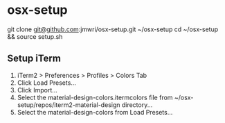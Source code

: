 # osx-setup

git clone git@github.com:jmwri/osx-setup.git ~/osx-setup
cd ~/osx-setup && source setup.sh

## Setup iTerm
1. iTerm2 > Preferences > Profiles > Colors Tab
2. Click Load Presets...
3. Click Import...
4. Select the material-design-colors.itermcolors file from ~/osx-setup/repos/iterm2-material-design directory...
5. Select the material-design-colors from Load Presets...
